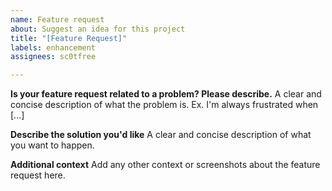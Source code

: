 ```yaml
---
name: Feature request
about: Suggest an idea for this project
title: "[Feature Request]"
labels: enhancement
assignees: sc0tfree

---
```


**Is your feature request related to a problem? Please describe.**
A clear and concise description of what the problem is. Ex. I'm always frustrated when [...]

**Describe the solution you'd like**
A clear and concise description of what you want to happen.

**Additional context**
Add any other context or screenshots about the feature request here.
